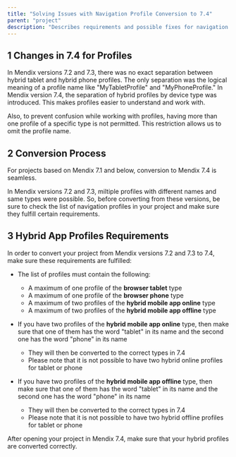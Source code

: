 ```yaml
---
title: "Solving Issues with Navigation Profile Conversion to 7.4"
parent: "project"
description: "Describes requirements and possible fixes for navigation profile conversion from Mendix versions 7.2 and 7.3 to Mendix 7.4."
---
```


## 1 Changes in 7.4 for Profiles

In Mendix versions 7.2 and 7.3, there was no exact separation between hybrid tablet and hybrid phone profiles. The only separation was the logical meaning of a profile name like "MyTabletProfile" and "MyPhoneProfile." In Mendix version 7.4, the separation of hybrid profiles by device type was introduced. This makes profiles easier to understand and work with.

Also, to prevent confusion while working with profiles, having more than one profile of a specific type is not permitted. This restriction allows us to omit the profile name.

## 2 Conversion Process

For projects based on Mendix 7.1 and below, conversion to Mendix 7.4 is seamless.

In Mendix versions 7.2 and 7.3, miltiple profiles with different names and same types were possible. So, before converting from these versions, be sure to check the list of navigation profiles in your project and make sure they fulfill certain requirements.

## 3 Hybrid App Profiles Requirements

In order to convert your project from Mendix versions 7.2 and 7.3 to 7.4, make sure these requirements are fulfilled:

* The  list of profiles must contain the following:
	* A maximum of one profile of the **browser tablet** type
	* A maximum of one profile of the **browser phone** type
	* A maximum of two profiles of the **hybrid mobile app online** type
	* A maximum of two profiles of the **hybrid mobile app offline** type

* If you have two profiles of the **hybrid mobile app online** type, then make sure that one of them has the word "tablet" in its name and the second one has the word "phone" in its name
	* They will then be converted to the correct types in 7.4
	* Please note that it is not possible to have two hybrid online profiles for tablet or phone

* If you have two profiles of the **hybrid mobile app offline** type, then make sure that one of them has the word "tablet" in its name and the second one has the word "phone" in its name
	* They will then be converted to the correct types in 7.4
	* Please note that it is not possible to have two hybrid offline profiles for tablet or phone

After opening your project in Mendix 7.4, make sure that your hybrid profiles are converted correctly.
